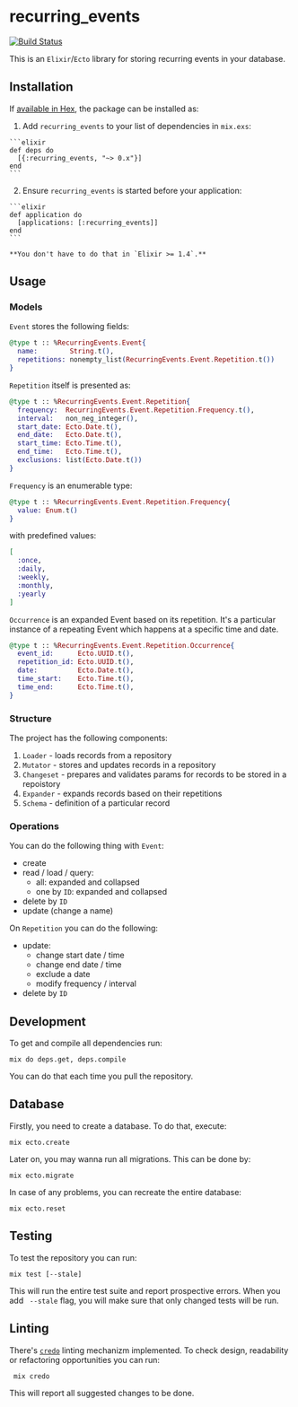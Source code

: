 # recurring_events

[![Build Status](https://travis-ci.org/KamilLelonek/recurring_events.svg?branch=master)](https://travis-ci.org/KamilLelonek/recurring_events)

This is an `Elixir`/`Ecto` library for storing recurring events in your database.

## Installation

If [available in Hex](https://hex.pm/docs/publish), the package can be installed as:

  1. Add `recurring_events` to your list of dependencies in `mix.exs`:

    ```elixir
    def deps do
      [{:recurring_events, "~> 0.x"}]
    end
    ```

  2. Ensure `recurring_events` is started before your application:

    ```elixir
    def application do
      [applications: [:recurring_events]]
    end
    ```

    **You don't have to do that in `Elixir >= 1.4`.**

## Usage

### Models

`Event` stores the following fields:

```elixir
@type t :: %RecurringEvents.Event{
  name:        String.t(),
  repetitions: nonempty_list(RecurringEvents.Event.Repetition.t())
}
```

`Repetition` itself is presented as:

```elixir
@type t :: %RecurringEvents.Event.Repetition{
  frequency:  RecurringEvents.Event.Repetition.Frequency.t(),
  interval:   non_neg_integer(),
  start_date: Ecto.Date.t(),
  end_date:   Ecto.Date.t(),
  start_time: Ecto.Time.t(),
  end_time:   Ecto.Time.t(),
  exclusions: list(Ecto.Date.t())
}
```

`Frequency` is an enumerable type:

```elixir
@type t :: %RecurringEvents.Event.Repetition.Frequency{
  value: Enum.t()
}
```

with predefined values:

```elixir
[
  :once,
  :daily,
  :weekly,
  :monthly,
  :yearly
]
```

`Occurrence` is an expanded Event based on its repetition. It's a particular instance of a repeating Event which happens at a specific time and date.

```elixir
@type t :: %RecurringEvents.Event.Repetition.Occurrence{
  event_id:      Ecto.UUID.t(),
  repetition_id: Ecto.UUID.t(),
  date:          Ecto.Date.t(),
  time_start:    Ecto.Time.t(),
  time_end:      Ecto.Time.t(),
}
```

### Structure

The project has the following components:

1. `Loader` - loads records from a repository
2. `Mutator` - stores and updates records in a repository
3. `Changeset` - prepares and validates params for records to be stored in a repoistory
4. `Expander` - expands records based on their repetitions
5. `Schema` - definition of a particular record

### Operations

You can do the following thing with `Event`:

- create
- read / load / query:
  - all: expanded and collapsed
  - one by `ID`: expanded and collapsed
- delete by `ID`
- update (change a name)

On `Repetition` you can do the following:

- update:
  - change start date / time
  - change end date / time
  - exclude a date
  - modify frequency / interval
- delete by `ID`

## Development

To get and compile all dependencies run:

    mix do deps.get, deps.compile

You can do that each time you pull the repository.

## Database

Firstly, you need to create a database. To do that, execute:

    mix ecto.create

Later on, you may wanna run all migrations. This can be done by:

    mix ecto.migrate

In case of any problems, you can recreate the entire database:

    mix ecto.reset

## Testing

To test the repository you can run:

    mix test [--stale]

This will run the entire test suite and report prospective errors. When you add ` --stale` flag, you will make sure that only changed tests will be run.

## Linting

There's [`credo`](https://github.com/rrrene/credo) linting mechanizm implemented. To check design, readability or refactoring opportunities you can run:

     mix credo

This will report all suggested changes to be done.
